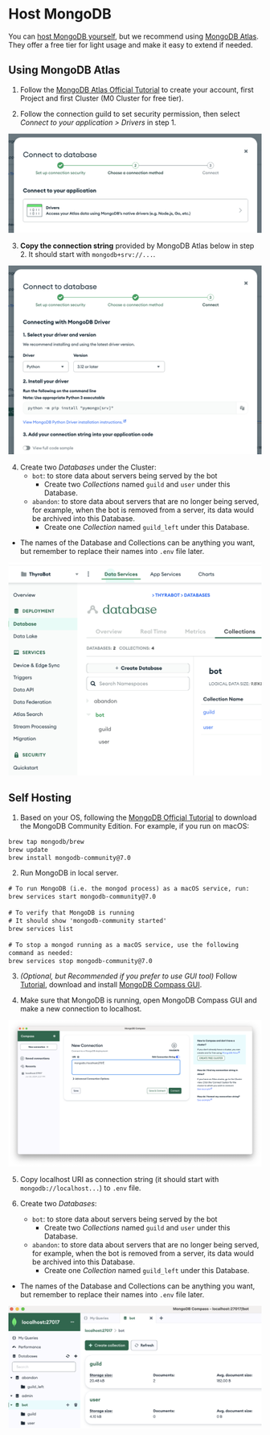 # Host MongoDB

You can [host MongoDB yourself](#self-hosting), but we recommend using [MongoDB Atlas](#mongodb-atlas). They offer a free tier for light usage and make it easy to extend if needed.

## Using MongoDB Atlas

1. Follow the [MongoDB Atlas Official Tutorial](https://www.mongodb.com/resources/products/platform/mongodb-atlas-tutorial) to create your account, first Project and first Cluster (M0 Cluster for free tier). 
   
2. Follow the connection guild to set security permission, then select *Connect to your application > Drivers* in step 1.

![](images/drivers.png)

3. **Copy the connection string** provided by MongoDB Atlas below in step 2. It should start with `mongodb+srv://...`.

![](images/python.png)

4. Create two *Databases* under the Cluster: 
   - `bot`: to store data about servers being served by the bot
     - Create two *Collections* named `guild` and `user` under this Database.
   - `abandon`: to store data about servers that are no longer being served, for example, when the bot is removed from a server, its data would be archived into this Database.
     -  Create one *Collection* named `guild_left` under this Database.
  - The names of the Database and Collections can be anything you want, but remember to replace their names into `.env` file later.

![](images/mongodb.png)

## Self Hosting

1. Based on your OS, following the [MongoDB Official Tutorial](https://www.mongodb.com/docs/manual/installation/) to download the MongoDB Community Edition. For example, if you run on macOS:

```
brew tap mongodb/brew
brew update
brew install mongodb-community@7.0
```

2. Run MongoDB in local server.

```
# To run MongoDB (i.e. the mongod process) as a macOS service, run:
brew services start mongodb-community@7.0

# To verify that MongoDB is running
# It should show 'mongodb-community started'
brew services list

# To stop a mongod running as a macOS service, use the following command as needed:
brew services stop mongodb-community@7.0
```

3. *(Optional, but Recommended if you prefer to use GUI tool)* Follow [Tutorial](https://www.mongodb.com/docs/compass/master/install/), download and install [MongoDB Compass GUI](https://www.mongodb.com/try/download/compass).

4. Make sure that MongoDB is running, open MongoDB Compass GUI and make a new connection to localhost.

![](images/mongodb-campass.png)

5. Copy localhost URI as connection string (it should start with `mongodb://localhost...`) to `.env` file.

6. Create two *Databases*: 
   - `bot`: to store data about servers being served by the bot
     - Create two *Collections* named `guild` and `user` under this Database.
   - `abandon`: to store data about servers that are no longer being served, for example, when the bot is removed from a server, its data would be archived into this Database.
     -  Create one *Collection* named `guild_left` under this Database.
  - The names of the Database and Collections can be anything you want, but remember to replace their names into `.env` file later.

![](images/mongodb-self-host.png)
